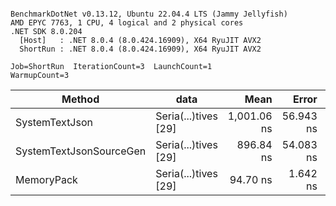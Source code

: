 ```

BenchmarkDotNet v0.13.12, Ubuntu 22.04.4 LTS (Jammy Jellyfish)
AMD EPYC 7763, 1 CPU, 4 logical and 2 physical cores
.NET SDK 8.0.204
  [Host]   : .NET 8.0.4 (8.0.424.16909), X64 RyuJIT AVX2
  ShortRun : .NET 8.0.4 (8.0.424.16909), X64 RyuJIT AVX2

Job=ShortRun  IterationCount=3  LaunchCount=1  
WarmupCount=3  

```
| Method                  | data                 | Mean        | Error     | StdDev   | Min       | Max         | Gen0   | Allocated |
|------------------------ |--------------------- |------------:|----------:|---------:|----------:|------------:|-------:|----------:|
| SystemTextJson          | Seria(...)tives [29] | 1,001.06 ns | 56.943 ns | 3.121 ns | 998.89 ns | 1,004.64 ns | 0.0038 |     464 B |
| SystemTextJsonSourceGen | Seria(...)tives [29] |   896.84 ns | 54.083 ns | 2.964 ns | 894.04 ns |   899.94 ns | 0.0067 |     568 B |
| MemoryPack              | Seria(...)tives [29] |    94.70 ns |  1.642 ns | 0.090 ns |  94.60 ns |    94.78 ns | 0.0014 |     120 B |
